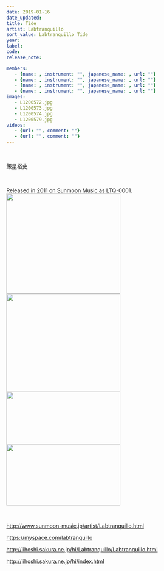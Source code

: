 ```yaml
---
date: 2019-01-16
date_updated: 
title: Tide
artist: Labtranquillo
sort_value: Labtranquillo Tide
year: 
label: 
code: 
release_note: 

members:
   - {name: , instrument: "", japanese_name: , url: ""}
   - {name: , instrument: "", japanese_name: , url: ""}
   - {name: , instrument: "", japanese_name: , url: ""}
   - {name: , instrument: "", japanese_name: , url: ""}
images: 
   - L1200572.jpg
   - L1200573.jpg
   - L1200574.jpg
   - L1200579.jpg
videos: 
   - {url: "", comment: ""}
   - {url: "", comment: ""}
---
```

&nbsp;

飯星裕史

&nbsp;

Released in 2011 on Sunmoon Music as LTQ-0001.<a href="http://www.jjazzist.com/wp-content/uploads/2018/08/L1200572.jpg"><img class="alignnone size-medium wp-image-3834" src="http://www.jjazzist.com/wp-content/uploads/2018/08/L1200572-300x263.jpg" alt="" width="300" height="263" /></a> <a href="http://www.jjazzist.com/wp-content/uploads/2018/08/L1200573.jpg"><img class="alignnone size-medium wp-image-3835" src="http://www.jjazzist.com/wp-content/uploads/2018/08/L1200573-300x257.jpg" alt="" width="300" height="257" /></a> <a href="http://www.jjazzist.com/wp-content/uploads/2018/08/L1200574.jpg"><img class="alignnone size-medium wp-image-3836" src="http://www.jjazzist.com/wp-content/uploads/2018/08/L1200574-300x137.jpg" alt="" width="300" height="137" /></a> <a href="http://www.jjazzist.com/wp-content/uploads/2018/08/L1200579.jpg"><img class="alignnone size-medium wp-image-3837" src="http://www.jjazzist.com/wp-content/uploads/2018/08/L1200579-300x161.jpg" alt="" width="300" height="161" /></a>

&nbsp;

http://www.sunmoon-music.jp/artist/Labtranquillo.html

https://myspace.com/labtranquillo

http://iihoshi.sakura.ne.jp/hi/Labtranquillo/Labtranquillo.html

http://iihoshi.sakura.ne.jp/hi/index.html

&nbsp;

&nbsp;
